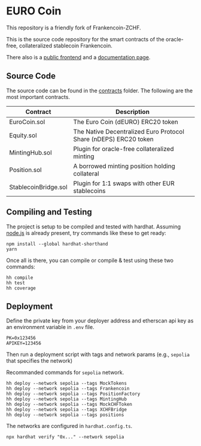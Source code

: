 # EURO Coin

This repository is a friendly fork of Frankencoin-ZCHF.

This is the source code repository for the smart contracts of the oracle-free, collateralized stablecoin Frankencoin.

There also is a [public frontend](https://app.dEURO.com) and a [documentation page](https://docs.dEURO.com).

## Source Code

The source code can be found in the [contracts](contracts) folder. The following are the most important contracts.

| Contract             | Description                                                      |
| -------------------- | ---------------------------------------------------------------- |
| EuroCoin.sol         | The Euro Coin (dEURO) ERC20 token                                |
| Equity.sol           | The Native Decentralized Euro Protocol Share (nDEPS) ERC20 token |
| MintingHub.sol       | Plugin for oracle-free collateralized minting                    |
| Position.sol         | A borrowed minting position holding collateral                   |
| StablecoinBridge.sol | Plugin for 1:1 swaps with other EUR stablecoins                  |

## Compiling and Testing

The project is setup to be compiled and tested with hardhat. Assuming [node.js](https://heynode.com/tutorial/install-nodejs-locally-nvm/) is already present, try commands like these to get ready:

```shell
npm install --global hardhat-shorthand
yarn
```

Once all is there, you can compile or compile & test using these two commands:

```shell
hh compile
hh test
hh coverage
```

## Deployment

Define the private key from your deployer address and etherscan api key as an environment variable in `.env` file.

```shell
PK=0x123456
APIKEY=123456
```

Then run a deployment script with tags and network params (e.g., `sepolia` that specifies the network)

Recommanded commands for `sepolia` network.

```shell
hh deploy --network sepolia --tags MockTokens
hh deploy --network sepolia --tags Frankencoin
hh deploy --network sepolia --tags PositionFactory
hh deploy --network sepolia --tags MintingHub
hh deploy --network sepolia --tags MockCHFToken
hh deploy --network sepolia --tags XCHFBridge
hh deploy --network sepolia --tags positions
```

The networks are configured in `hardhat.config.ts`.

`npx hardhat verify "0x..." --network sepolia`
